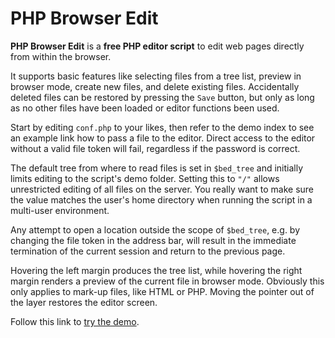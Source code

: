 # PHP Browser Edit

**PHP Browser Edit** is a **free PHP editor script** to edit web pages directly from within the browser.

It supports basic features like selecting files from a tree list, preview in browser mode, create new files, and delete existing files. Accidentally deleted files can be restored by pressing the `Save` button, but only as long as no other files have been loaded or editor functions been used.

Start by editing `conf.php` to your likes, then refer to the demo index to see an example link how to pass a file to the editor. Direct access to the editor without a valid file token will fail, regardless if the password is correct.

The default tree from where to read files is set in `$bed_tree` and initially limits editing to the script's demo folder. Setting this to `"/"` allows unrestricted editing of all files on the server. You really want to make sure the value matches the user's home directory when running the script in a multi-user environment.

Any attempt to open a location outside the scope of `$bed_tree`, e.g. by changing the file token in the address bar, will result in the immediate termination of the current session and return to the previous page.

Hovering the left margin produces the tree list, while hovering the right margin renders a preview of the current file in browser mode. Obviously this only applies to mark-up files, like HTML or PHP. Moving the pointer out of the layer restores the editor screen.

Follow this link to [try the demo](http://phclaus.com/browser-edit/).
